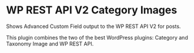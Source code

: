 # WP REST API V2 Category Images

Shows Advanced Custom Field output to the WP REST API V2 for posts.

This plugin combines the two of the best WordPress plugins: Category and Taxonomy Image and WP REST API.